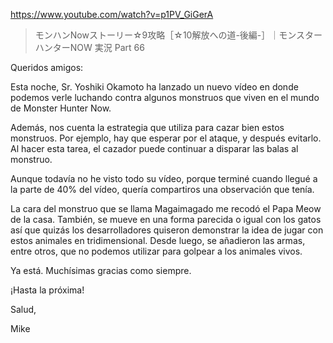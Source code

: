 https://www.youtube.com/watch?v=p1PV_GiGerA

> モンハンNowストーリー☆9攻略［☆10解放への道-後編-］｜モンスターハンターNOW 実況 Part 66

Queridos amigos:

Esta noche, Sr. Yoshiki Okamoto ha lanzado un nuevo vídeo en donde podemos verle luchando contra algunos monstruos que viven en el mundo de Monster Hunter Now.

Además, nos cuenta la estrategia que utiliza para cazar bien estos monstruos. Por ejemplo, hay que esperar por el ataque, y después evitarlo. Al hacer esta tarea, el cazador puede continuar a disparar las balas al monstruo.

Aunque todavía no he visto todo su vídeo, porque terminé cuando llegué a la parte de 40% del vídeo, quería compartiros una observación que tenía.

La cara del monstruo que se llama Magaimagado me recodó el Papa Meow de la casa. También, se mueve en una forma parecida o igual con los gatos así que quizás los desarrolladores quiseron demonstrar la idea de jugar con estos animales en tridimensional. Desde luego, se añadieron las armas, entre otros, que no podemos utilizar para golpear a los animales vivos.

Ya está. Muchísimas gracias como siempre.

¡Hasta la próxima!

Salud,

Mike
